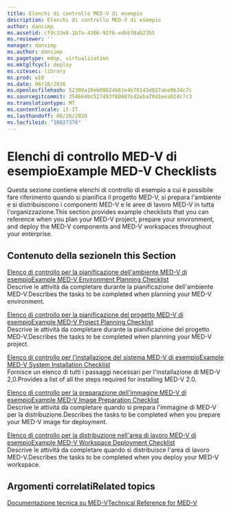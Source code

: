 ```yaml
---
title: Elenchi di controllo MED-V di esempio
description: Elenchi di controllo MED-V di esempio
author: dansimp
ms.assetid: cf9c33e8-1b7a-4306-92f6-edbb70ab23b5
ms.reviewer: ''
manager: dansimp
ms.author: dansimp
ms.pagetype: mdop, virtualization
ms.mktglfcycl: deploy
ms.sitesec: library
ms.prod: w10
ms.date: 06/16/2016
ms.openlocfilehash: 52309a10eb08624b61e4b76145d027abe0b34c7c
ms.sourcegitcommit: 354664bc527d93f80687cd2eba70d1eea024c7c3
ms.translationtype: MT
ms.contentlocale: it-IT
ms.lasthandoff: 06/26/2020
ms.locfileid: "10827376"
---
```

# <span data-ttu-id="68c5c-103">Elenchi di controllo MED-V di esempio</span><span class="sxs-lookup"><span data-stu-id="68c5c-103">Example MED-V Checklists</span></span>


<span data-ttu-id="68c5c-104">Questa sezione contiene elenchi di controllo di esempio a cui è possibile fare riferimento quando si pianifica il progetto MED-V, si prepara l'ambiente e si distribuiscono i componenti MED-V e le aree di lavoro MED-V in tutta l'organizzazione.</span><span class="sxs-lookup"><span data-stu-id="68c5c-104">This section provides example checklists that you can reference when you plan your MED-V project, prepare your environment, and deploy the MED-V components and MED-V workspaces throughout your enterprise.</span></span>

## <span data-ttu-id="68c5c-105">Contenuto della sezione</span><span class="sxs-lookup"><span data-stu-id="68c5c-105">In this Section</span></span>


<a href="" id="example-med-v-environment-planning-checklist"></a>[<span data-ttu-id="68c5c-106">Elenco di controllo per la pianificazione dell'ambiente MED-V di esempio</span><span class="sxs-lookup"><span data-stu-id="68c5c-106">Example MED-V Environment Planning Checklist</span></span>](example-med-v-environment-planning-checklist.md)  
<span data-ttu-id="68c5c-107">Descrive le attività da completare durante la pianificazione dell'ambiente MED-V.</span><span class="sxs-lookup"><span data-stu-id="68c5c-107">Describes the tasks to be completed when planning your MED-V environment.</span></span>

<a href="" id="example-med-v-project-planning-checklist"></a>[<span data-ttu-id="68c5c-108">Elenco di controllo per la pianificazione del progetto MED-V di esempio</span><span class="sxs-lookup"><span data-stu-id="68c5c-108">Example MED-V Project Planning Checklist</span></span>](example-med-v-project-planning-checklist.md)  
<span data-ttu-id="68c5c-109">Descrive le attività da completare durante la pianificazione del progetto MED-V.</span><span class="sxs-lookup"><span data-stu-id="68c5c-109">Describes the tasks to be completed when planning your MED-V project.</span></span>

<a href="" id="example-med-v-system-installation-checklist"></a>[<span data-ttu-id="68c5c-110">Elenco di controllo per l'installazione del sistema MED-V di esempio</span><span class="sxs-lookup"><span data-stu-id="68c5c-110">Example MED-V System Installation Checklist</span></span>](example-med-v-system-installation-checklist.md)  
<span data-ttu-id="68c5c-111">Fornisce un elenco di tutti i passaggi necessari per l'installazione di MED-V 2,0.</span><span class="sxs-lookup"><span data-stu-id="68c5c-111">Provides a list of all the steps required for installing MED-V 2.0.</span></span>

<a href="" id="example-med-v-image-preparation-checklist"></a>[<span data-ttu-id="68c5c-112">Elenco di controllo per la preparazione dell'immagine MED-V di esempio</span><span class="sxs-lookup"><span data-stu-id="68c5c-112">Example MED-V Image Preparation Checklist</span></span>](example-med-v-image-preparation-checklist.md)  
<span data-ttu-id="68c5c-113">Descrive le attività da completare quando si prepara l'immagine di MED-V per la distribuzione.</span><span class="sxs-lookup"><span data-stu-id="68c5c-113">Describes the tasks to be completed when you prepare your MED-V image for deployment.</span></span>

<a href="" id="example-med-v-workspace-deployment-checklist"></a>[<span data-ttu-id="68c5c-114">Elenco di controllo per la distribuzione nell'area di lavoro MED-V di esempio</span><span class="sxs-lookup"><span data-stu-id="68c5c-114">Example MED-V Workspace Deployment Checklist</span></span>](example-med-v-workspace-deployment-checklist.md)  
<span data-ttu-id="68c5c-115">Descrive le attività da completare quando si distribuisce l'area di lavoro MED-V.</span><span class="sxs-lookup"><span data-stu-id="68c5c-115">Describes the tasks to be completed when you deploy your MED-V workspace.</span></span>

## <span data-ttu-id="68c5c-116">Argomenti correlati</span><span class="sxs-lookup"><span data-stu-id="68c5c-116">Related topics</span></span>


[<span data-ttu-id="68c5c-117">Documentazione tecnica su MED-V</span><span class="sxs-lookup"><span data-stu-id="68c5c-117">Technical Reference for MED-V</span></span>](technical-reference-for-med-v.md)

 

 





